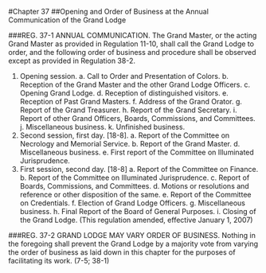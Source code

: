 #Chapter 37
##Opening and Order of Business at the
Annual Communication of the Grand Lodge

###REG. 37-1 ANNUAL COMMUNICATION.
The Grand Master, or the acting Grand Master as provided in Regulation 11-10, shall call the Grand Lodge to order, and the following order of business and procedure shall be observed except as provided in Regulation 38-2.
1. Opening session.
a. Call to Order and Presentation of Colors.
b. Reception of the Grand Master and the other Grand Lodge Officers.
c. Opening Grand Lodge.
d. Reception of distinguished visitors.
e. Reception of Past Grand Masters.
f. Address of the Grand Orator.
g. Report of the Grand Treasurer.
h. Report of the Grand Secretary.
i. Report of other Grand Officers, Boards, Commissions, and Committees.
j. Miscellaneous business.
k. Unfinished business.
2. Second session, first day. [18-8].
a. Report of the Committee on Necrology and Memorial Service.
b. Report of the Grand Master.
d. Miscellaneous business.
e. First report of the Committee on Illuminated Jurisprudence.
3. First session, second day. [18-8]
a. Report of the Committee on Finance.
b. Report of the Committee on Illuminated Jurisprudence.
c. Report of Boards, Commissions, and Committees.
d. Motions or resolutions and reference or other disposition of the same.
e. Report of the Committee on Credentials.
f. Election of Grand Lodge Officers.
g. Miscellaneous business.
h. Final Report of the Board of General Purposes.
i. Closing of the Grand Lodge.
(This regulation amended, effective January 1, 2007)

###REG. 37-2 GRAND LODGE MAY VARY ORDER OF BUSINESS.
Nothing in the foregoing shall prevent the Grand Lodge by a majority vote from varying the order of business as laid down in this chapter for the purposes of facilitating its work. (7-5; 38-1)